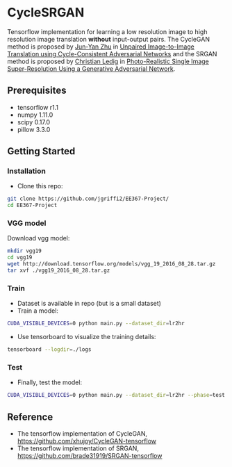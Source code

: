 <br><br><br>
# CycleSRGAN

Tensorflow implementation for learning a low resolution image to high resolution image translation **without** input-output pairs.
The CycleGAN method is proposed by [Jun-Yan Zhu](https://people.eecs.berkeley.edu/~junyanz/) in 
[Unpaired Image-to-Image Translation using Cycle-Consistent Adversarial Networks](https://arxiv.org/pdf/1703.10593.pdf) and the SRGAN method is proposed by [Christian Ledig](http://www.christianledig.com/) in [Photo-Realistic Single Image Super-Resolution Using a Generative Adversarial Network](https://arxiv.org/pdf/1609.04802.pdf).

## Prerequisites
- tensorflow r1.1
- numpy 1.11.0
- scipy 0.17.0
- pillow 3.3.0

## Getting Started
### Installation
- Clone this repo:
```bash
git clone https://github.com/jgriffi2/EE367-Project/
cd EE367-Project
```

### VGG model
Download vgg model:
```bash
mkdir vgg19
cd vgg19
wget http://download.tensorflow.org/models/vgg_19_2016_08_28.tar.gz
tar xvf ./vgg19_2016_08_28.tar.gz
```

### Train
- Dataset is available in repo (but is a small dataset)
- Train a model:
```bash
CUDA_VISIBLE_DEVICES=0 python main.py --dataset_dir=lr2hr
```
- Use tensorboard to visualize the training details:
```bash
tensorboard --logdir=./logs
```

### Test
- Finally, test the model:
```bash
CUDA_VISIBLE_DEVICES=0 python main.py --dataset_dir=lr2hr --phase=test
```

## Reference
- The tensorflow implementation of CycleGAN, https://github.com/xhujoy/CycleGAN-tensorflow
- The tensorflow implementation of SRGAN, https://github.com/brade31919/SRGAN-tensorflow
